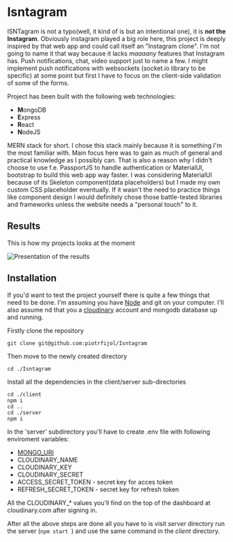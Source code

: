 # Isntagram 

ISNTagram is not a typo(well, it kind of is but an intentional one), it is **not the Instagram**. Obviously instagram played a big role here, this project is deeply inspired by that web app and could call itself an "Instagram clone". I'm not going to name it that way because it lacks *maaaany* features that Instagram has. Push notifications, chat, video support just to name a few. I might implement push notifications with websockets (socket.io library to be specific) at some point but first I have to focus on the client-side validation of some of the forms.

Project has been built with the following web technologies:

- **M**ongoDB
- **E**xpress
- **R**eact
- **N**odeJS

MERN stack for short. I chose this stack mainly because it is something I'm the most familiar with. Main focus here was to gain as much of general and practical knowledge as I possibly can. That is also a reason why I didn't choose to use f.e. PassportJS to handle authentication or
MaterialUI, bootstrap to build this web app way faster. I was considering MaterialUI because of its Skeleton component(data placeholders) but I made my own custom CSS placeholder eventually. If it wasn't the need to practice things like component design I would definitely chose those battle-tested libraries and frameworks unless the website needs a "personal touch" to it.

## Results

This is how my projects looks at the moment

![Presentation of the results](https://github.com/piotrfijol/Isntagram/blob/main/readme-assets/showcase.gif)

## Installation

If you'd want to test the project yourself there is quite a few things that need to be done.
I'm assuming you have [Node](https://nodejs.org/en/) and git on your computer. I'll also assume nd that you a [cloudinary](https://cloudinary.com/) account and mongodb database up and running.

Firstly clone the repository

```
git clone git@github.com:piotrfijol/Isntagram
```

Then move to the newly created directory

```
cd ./Isntagram
```

Install all the dependencies in the client/server sub-directories

```
cd ./client
npm i
cd ..
cd ./server
npm i
```
In the 'server' subdirectory you'll have to create .env file with following enviroment variables:

- [MONGO_URI](https://www.mongodb.com/docs/manual/reference/connection-string/)
- CLOUDINARY_NAME
- CLOUDINARY_KEY
- CLOUDINARY_SECRET 
- ACCESS_SECRET_TOKEN   - secret key for acces token
- REFRESH_SECRET_TOKEN  - secret key for refresh token

All the CLOUDINARY_* values you'll find on the top of the dashboard at cloudinary.com after signing in.

After all the above steps are done all you have to is visit *server* directory run the server (`npm start `) and use the same command in the *client* directory.

